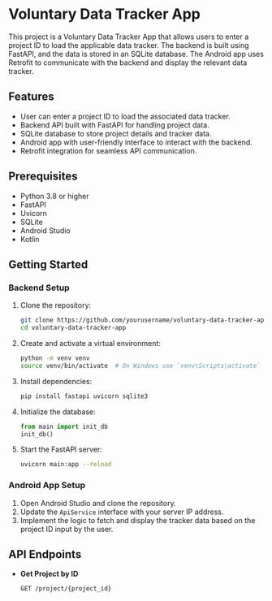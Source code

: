 # Voluntary Data Tracker App

This project is a Voluntary Data Tracker App that allows users to enter a project ID to load the applicable data tracker. The backend is built using FastAPI, and the data is stored in an SQLite database. The Android app uses Retrofit to communicate with the backend and display the relevant data tracker.

## Features

- User can enter a project ID to load the associated data tracker.
- Backend API built with FastAPI for handling project data.
- SQLite database to store project details and tracker data.
- Android app with user-friendly interface to interact with the backend.
- Retrofit integration for seamless API communication.

## Prerequisites

- Python 3.8 or higher
- FastAPI
- Uvicorn
- SQLite
- Android Studio
- Kotlin

## Getting Started

### Backend Setup

1. Clone the repository:
    ```sh
    git clone https://github.com/yourusername/voluntary-data-tracker-app.git
    cd voluntary-data-tracker-app
    ```

2. Create and activate a virtual environment:
    ```sh
    python -m venv venv
    source venv/bin/activate  # On Windows use `venv\Scripts\activate`
    ```

3. Install dependencies:
    ```sh
    pip install fastapi uvicorn sqlite3
    ```

4. Initialize the database:
    ```python
    from main import init_db
    init_db()
    ```

5. Start the FastAPI server:
    ```sh
    uvicorn main:app --reload
    ```

### Android App Setup

1. Open Android Studio and clone the repository.
2. Update the `ApiService` interface with your server IP address.
3. Implement the logic to fetch and display the tracker data based on the project ID input by the user.

## API Endpoints

- **Get Project by ID**
  ```http
  GET /project/{project_id}
